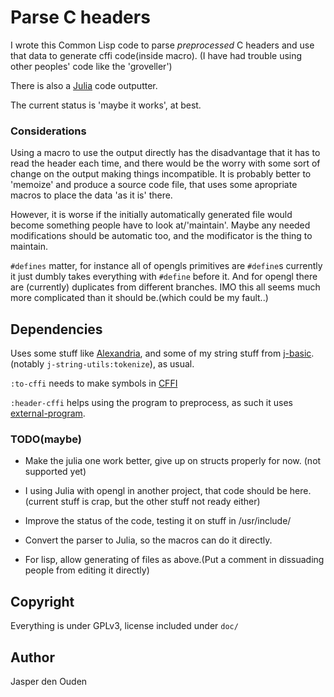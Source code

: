 
# Parse C headers

I wrote this Common Lisp code to parse *preprocessed* C headers and
use that data to generate cffi code(inside macro). (I have had trouble 
using other peoples' code like the 'groveller') 

There is also a [Julia](http://julialang.org/) code outputter. 

The current status is 'maybe it works', at best.

### Considerations
Using a macro to use the output directly has the disadvantage that
it has to read the header each time, and there would be the worry with
some sort of change on the output making things incompatible.
It is probably better to 'memoize' and produce a source code file,
that uses some apropriate macros to place the data 'as it is' there.

However, it is worse if the initially automatically generated file would
become something people have to look at/'maintain'. Maybe any needed modifications
should be automatic too, and the modificator is the thing to maintain.

`#defines` matter, for instance all of opengls primitives are `#define`s
currently it just dumbly takes everything with `#define` before it. And for opengl
there are (currently) duplicates from different branches. IMO this all seems much 
more complicated than it should be.(which could be my fault..)

## Dependencies

Uses some stuff like [Alexandria](http://common-lisp.net/project/alexandria/), 
and some of my string stuff from [j-basic](https://github.com/o-jasper/j-basic). 
(notably `j-string-utils:tokenize`), as usual.

`:to-cffi` needs to make symbols in [CFFI](http://common-lisp.net/project/cffi/)

`:header-cffi` helps using the program to preprocess, as such it uses
[external-program](http://common-lisp.net/project/external-program/).

### TODO(maybe)

* Make the julia one work better, give up on structs properly for now. 
  (not supported yet)

* I using Julia with opengl in another project, that code should be here.
  (current stuff is crap, but the other stuff not ready either)

* Improve the status of the code, testing it on stuff in /usr/include/

* Convert the parser to Julia, so the macros can do it directly.

* For lisp, allow generating of files as above.(Put a comment in
  dissuading people from editing it directly)

## Copyright
Everything is under GPLv3, license included under `doc/`

## Author

Jasper den Ouden
